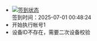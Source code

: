 - [![签到状态](https://github.com/p7wm/Cloud189-Actions/actions/workflows/main.yml/badge.svg?branch=main)](https://github.com/p7wm/Cloud189-Actions/actions/workflows/main.yml) <br> 签到时间：2025-07-01 00:48:24
- 开始执行帐号1
- 设备ID不存在，需要二次设备校验
